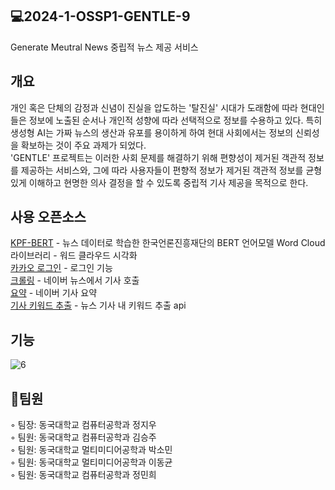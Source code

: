 ﻿## 💻2024-1-OSSP1-GENTLE-9
 Generate Meutral News 중립적 뉴스 제공 서비스

 

## 개요
개인 혹은 단체의 감정과 신념이 진실을 압도하는 '탈진실' 시대가 도래함에 따라 현대인들은 정보에 노출된 순서나 개인적 성향에 따라 선택적으로 정보를 수용하고 있다. 특히 생성형 AI는 가짜 뉴스의 생산과 유포를 용이하게 하여 현대 사회에서는 정보의 신뢰성을 확보하는 것이 주요 과제가 되었다.  
'GENTLE' 프로젝트는 이러한 사회 문제를 해결하기 위해 편향성이 제거된 객관적 정보를 제공하는 서비스와, 그에 따라 사용자들이 편향적 정보가 제거된 객관적 정보를 균형 있게 이해하고 현명한 의사 결정을 할 수 있도록 중립적 기사 제공을 목적으로 한다.

## 사용 오픈소스 
[KPF-BERT](https://github.com/KPFBERT/kpfbert) - 뉴스 데이터로 학습한 한국언론진흥재단의 BERT 언어모델
Word Cloud 라이브러리 - 워드 클라우드 시각화  
[카카오 로그인](https://github.com/Showmil/Kakao-Login) - 로그인 기능  
[크롤링](https://github.com/sbomhoo/naver_news_crawling) - 네이버 뉴스에서 기사 호출  
[요약](https://github.com/NoPain-NoCode/summicles) - 네이버 기사 요약  
[기사 키워드 추출](https://docs.kakaocloud.com/service/ai-service/nlp/keyword-extract/api/nlp-keyword-extract-api) - 뉴스 기사 내 키워드 추출 api  

## 기능
![6](https://github.com/CSID-DGU/2024-1-OSSP1-GENTLE-9/assets/162854143/c2b1408e-1f17-4153-84e6-5fd9a0b6d796)


## 👤팀원
◦ 팀장: 동국대학교 컴퓨터공학과 정지우  
◦ 팀원: 동국대학교 컴퓨터공학과 김승주   
◦ 팀원: 동국대학교 멀티미디어공학과 박소민  
◦ 팀원: 동국대학교 멀티미디어공학과 이동균  
◦ 팀원: 동국대학교 컴퓨터공학과 정민희  
 
